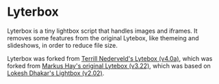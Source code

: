 # Lyterbox

Lyterbox is a tiny lightbox script that handles images and iframes. It removes some features from the original Lytebox, like themeing and slideshows, in order to reduce file size.

Lyterbox was forked from [Terrill Nederveld's Lytebox (v4.0a)](https://github.com/tnederveld/Lytebox), which was forked from [Markus Hay's original Lytebox (v3.22)](http://lytebox.com/), which was based on [Lokesh Dhakar's Lightbox (v2.02)](http://huddletogether.com/projects/lightbox2).